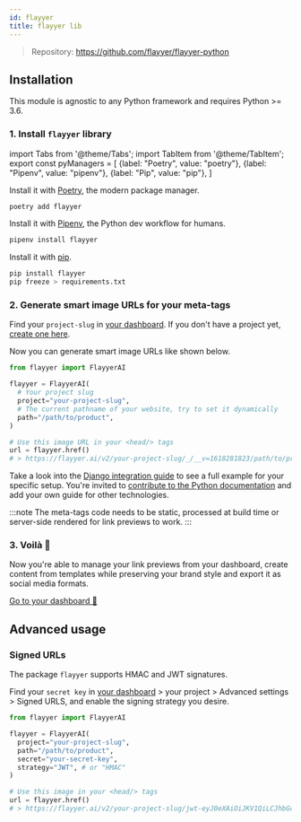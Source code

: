 ```yaml
---
id: flayyer
title: flayyer lib
---
```


> Repository: https://github.com/flayyer/flayyer-python

## Installation

This module is agnostic to any Python framework and requires Python >= 3.6.

### 1. Install `flayyer` library

<!-- MDX variables -->
import Tabs from '@theme/Tabs';
import TabItem from '@theme/TabItem';
export const pyManagers = [
  {label: "Poetry", value: "poetry"},
  {label: "Pipenv", value: "pipenv"},
  {label: "Pip", value: "pip"},
]

<Tabs groupId="py-manager" defaultValue="poetry" values={pyManagers}>
<TabItem value="poetry">

Install it with [Poetry](https://python-poetry.org/), the modern package manager.

```bash title="Terminal.app"
poetry add flayyer
```

</TabItem>

<TabItem value="pipenv">

Install it with [Pipenv](https://pipenv.pypa.io/), the Python dev workflow for humans.

```bash title="Terminal.app"
pipenv install flayyer
```

</TabItem>

<TabItem value="pip">

Install it with [pip](https://pip.pypa.io/en/stable/).

```bash title="Terminal.app"
pip install flayyer
pip freeze > requirements.txt
```

</TabItem>
</Tabs>

### 2. Generate smart image URLs for your meta-tags

Find your `project-slug` in [your dashboard](https://flayyer.com/dashboard/_/projects/_/integrate?ref=docs). If you don't have a project yet, [create one here](https://flayyer.com/get-started?ref=docs).

Now you can generate smart image URLs like shown below.

```python
from flayyer import FlayyerAI

flayyer = FlayyerAI(
  # Your project slug
  project="your-project-slug",
  # The current pathname of your website, try to set it dynamically
  path="/path/to/product",
)

# Use this image URL in your <head/> tags
url = flayyer.href()
# > https://flayyer.ai/v2/your-project-slug/_/__v=1618281823/path/to/product
```

Take a look into the [Django integration guide](/guides/python/django) to see a full example for your specific setup. You're invited to [contribute to the Python documentation](https://github.com/flayyer/flayyer-docs/tree/main/guides/python) and add your own guide for other technologies.

:::note
The meta-tags code needs to be static, processed at build time or server-side rendered for link previews to work.
:::

### 3. Voilà 🎉

Now you're able to manage your link previews from your dashboard, create content from templates while preserving your brand style and export it as social media formats.

[Go to your dashboard 🚀](https://flayyer.com/dashboard/_/projects/_/)

## Advanced usage

### Signed URLs

The package `flayyer` supports HMAC and JWT signatures.

Find your `secret key` in [your dashboard](https://flayyer.com/dashboard/_/projects?ref=docs) > your project > Advanced settings > Signed URLS, and enable the signing strategy you desire.

```python {6-7}
from flayyer import FlayyerAI

flayyer = FlayyerAI(
  project="your-project-slug",
  path="/path/to/product",
  secret="your-secret-key",
  strategy="JWT", # or "HMAC"
)

# Use this image in your <head/> tags
url = flayyer.href()
# > https://flayyer.ai/v2/your-project-slug/jwt-eyJ0eXAiOiJKV1QiLCJhbGciOiJIUzI1NiJ9.eyJwYXJhbXMiOnsiX19pZCI6ImplYW5zLTEyMyJ9LCJwYXRoIjoiXC9wYXRoXC90b1wvcHJvZHVjdCJ9.X8Vs5SGEA1-3M6bH-h24jhQnbwH95V_G0f-gPhTBTzE?__v=1618283086
```
